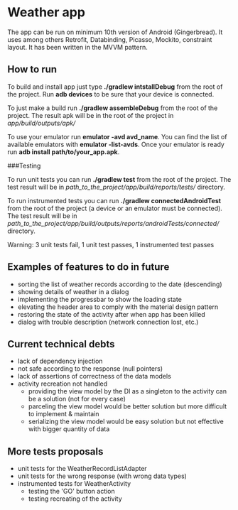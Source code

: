 # Weather app

The app can be run on minimum 10th version of Android (Gingerbread). It uses among others Retrofit, Databinding, Picasso, Mockito, constraint layout. It has been written in the MVVM pattern.

## How to run

To build and install app just type **./gradlew intstallDebug** from the root of the project. Run **adb devices** to be sure that your device is connected.

To just make a build run **./gradlew assembleDebug** from the root of the project. The result apk will be in the root of the project in *app/build/outputs/apk/*

To use your emulator run **emulator -avd avd_name**. You can find the list of available emulators with **emulator -list-avds**. Once your emulator is ready run **adb install path/to/your_app.apk**.

###Testing

To run unit tests you can run **./gradlew test** from the root of the project. The test result will be in *path_to_the_project/app/build/reports/tests/* directory.

To run instrumented tests you can run **./gradlew connectedAndroidTest** from the root of the project (a device or an emulator must be connected). The test result will be in *path_to_the_project/app/build/outputs/reports/androidTests/connected/* directory.

Warning: 3 unit tests fail, 1 unit test passes, 1 instrumented test passes

## Examples of features to do in future

- sorting the list of weather records according to the date (descending)
- showing details of weather in a dialog
- implementing the progressbar to show the loading state
- elevating the header area to comply with the material design pattern
- restoring the state of the activity after when app has been killed
- dialog with trouble description (network connection lost, etc.)

## Current technical debts

- lack of dependency injection
- not safe according to the response (null pointers)
- lack of assertions of correctness of the data models
- activity recreation not handled
    - providing the view model by the DI as a singleton to the activity can be a solution (not for every case)
    - parceling the view model would be better solution but more difficult to implement & maintain
    - serializing the view model would be easy solution but not effective with bigger quantity of data

## More tests proposals

- unit tests for the WeatherRecordListAdapter
- unit tests for the wrong response (with wrong data types)
- instrumented tests for WeatherActivity
    - testing the 'GO' button action
    - testing recreating of the activity
